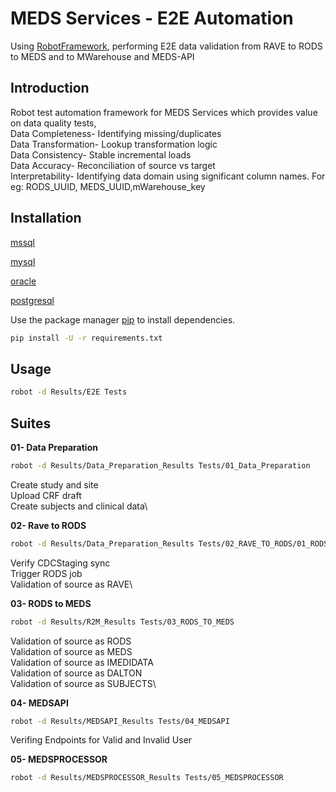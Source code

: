# MEDS Services - E2E Automation
Using [RobotFramework](https://robotframework.org/), performing E2E data validation from RAVE to RODS to MEDS and to MWarehouse and MEDS-API

## Introduction
Robot test automation framework for MEDS Services which provides value on data quality tests,\
    Data Completeness- Identifying missing/duplicates\
    Data Transformation- Lookup transformation logic\
    Data Consistency- Stable incremental loads\
    Data Accuracy- Reconciliation of source vs target\
    Interpretability- Identifying data domain using significant column names. For eg: RODS_UUID, MEDS_UUID,mWarehouse_key 

## Installation
[mssql](https://docs.microsoft.com/en-us/sql/connect/python/python-driver-for-sql-server?view=sql-server-ver15)

[mysql](https://pymysql.readthedocs.io/en/latest/user/installation.html)

[oracle](https://cx-oracle.readthedocs.io/en/latest/user_guide/installation.html#overview)

[postgresql](https://pypi.org/project/psycopg2/)

Use the package manager [pip](https://pip.pypa.io/en/stable/) to install dependencies.

```bash
pip install -U -r requirements.txt
```

## Usage

```bash
robot -d Results/E2E Tests
```

## Suites
 __01- Data Preparation__
 ```bash
 robot -d Results/Data_Preparation_Results Tests/01_Data_Preparation
 ```
 Create study and site\
 Upload CRF draft\
 Create subjects and clinical data\

 __02- Rave to RODS__
 ```bash
 robot -d Results/Data_Preparation_Results Tests/02_RAVE_TO_RODS/01_RODS_JobRun.robot
 ```
 Verify CDCStaging sync\
 Trigger RODS job\
 Validation of source as RAVE\

 __03- RODS to MEDS__
```bash    
robot -d Results/R2M_Results Tests/03_RODS_TO_MEDS
```
Validation of source as RODS\
Validation of source as MEDS\
Validation of source as IMEDIDATA\
Validation of source as DALTON\
Validation of source as SUBJECTS\

 __04- MEDSAPI__
```bash    
robot -d Results/MEDSAPI_Results Tests/04_MEDSAPI
```
Verifing Endpoints for Valid and Invalid User

__05- MEDSPROCESSOR__

```bash
robot -d Results/MEDSPROCESSOR_Results Tests/05_MEDSPROCESSOR  
